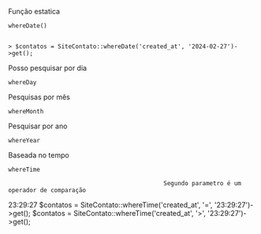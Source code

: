 Função estatica 

    whereDate()


    > $contatos = SiteContato::whereDate('created_at', '2024-02-27')->get();


Posso pesquisar por dia

    whereDay

    

Pesquisas por mês

    whereMonth


Pesquisar por ano

    whereYear

Baseada no tempo

    whereTime

                                                Segundo parametro é um operador de comparação 
23:29:27
$contatos = SiteContato::whereTime('created_at', '=', '23:29:27')->get();
$contatos = SiteContato::whereTime('created_at', '>', '23:29:27')->get();